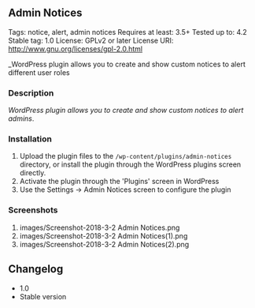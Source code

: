 ## Admin Notices

Tags: notice, alert, admin notices
Requires at least: 3.5+
Tested up to: 4.2
Stable tag: 1.0
License: GPLv2 or later
License URI: http://www.gnu.org/licenses/gpl-2.0.html

_WordPress plugin allows you to create and show custom notices to alert different user roles

### Description

_WordPress plugin allows you to create and show custom notices to alert admins_.

### Installation

1. Upload the plugin files to the `/wp-content/plugins/admin-notices` directory, or install the plugin through the WordPress plugins screen directly.
2. Activate the plugin through the 'Plugins' screen in WordPress
3. Use the Settings -> Admin Notices screen to configure the plugin
 
### Screenshots

1. images/Screenshot-2018-3-2 Admin Notices.png
2. images/Screenshot-2018-3-2 Admin Notices(1).png
3. images/Screenshot-2018-3-2 Admin Notices(2).png

## Changelog 

* 1.0
* Stable version
